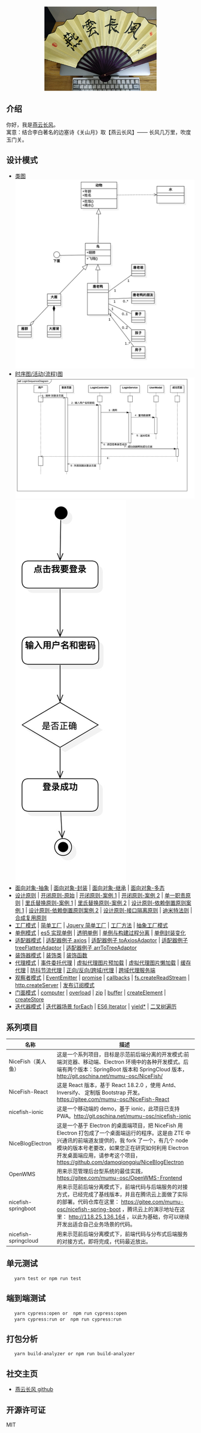<p align="center">
    <img width="300" src="src/assets/img/yanyunchangfeng.png">
</p>

## 介绍

你好，我是[燕云长风](https://yanyunchangfeng.github.io)。  
寓意：结合李白著名的边塞诗《关山月》取【燕云长风】—— 长风几万里，吹度玉门关。

## 设计模式

- [类图](src/app/class1/index.ts) ![类图实例](src/app/class1/ClassDiagram.jpg)
- [时序图/活动(流程)图](src/app/sequence2/index.ts) ![时序图实例](src/app/sequence2/LoginSequenceDiagram.jpg) ![活动图实例](src/app/sequence2/ActivityDiagram.jpg)
- [面向对象-抽象](src/app/pod3/abstract.ts) | [面向对象-封装](src/app/pod3/encapsulation.ts) | [面向对象-继承](src/app/pod3/inherit.ts) | [面向对象-多态](src/app/pod3/polymorphic.ts)
- [设计原则](src/app/pod3/designPrinciple.ts) | [开闭原则-原始](src/app/pod3/openclose.ts) | [开闭原则-案例 1](src/app/pod3/openclose1.ts) | [开闭原则-案例 2](src/app/pod3/openclose2.ts) | [单一职责原则](src/app/pod3/singlePrinciple.ts) | [里氏替换原则-案例 1](src/app/pod3/sub.ts) | [里氏替换原则-案例 2](src/app/pod3/sub1.ts) | [设计原则-依赖倒置原则案例 1](src/app/pod3/dependencyInversion.ts) | [设计原则-依赖倒置原则案例 2](src/app/pod3/dependencyInversion1.ts) | [设计原则-接口隔离原则](src/app/pod3/interfaceSegregation.ts) | [迪米特法则](src/app/pod3/lod.ts) | [合成复用原则](src/app/pod3/11.ts)
- [工厂模式](src/app/factory4/index.ts) | [简单工厂](src/app/factory4/simple.ts) | [Jquery 简单工厂](src/app/factory4/jquery.ts) | [工厂方法](src/app/factory4/method.ts) | [抽象工厂模式](src/app/factory4/abstract.ts)
- [单例模式](src/app/single5/index.ts) | [es5 实现单例](src/app/single5/2.ts) | [透明单例](src/app/single5/3.ts) | [单例与构建过程分离](src/app/single5/4.ts) | [单例封装变化](src/app/single5/5.ts)
- [适配器模式](src/app/adapter6/index.ts) | [适配器例子 axios](src/app/adapter6/axios.ts) | [适配器例子 toAxiosAdaptor](src/app/adapter6/toAxiosAdaptor.ts) | [适配器例子 treeFlattenAdaptor](src/app/adapter6/6.html) | [适配器例子 arrToTreeAdaptor](src/app/adapter6/toTreeAdaptor.ts)
- [装饰器模式](src/app/decorator7/index.ts) | [装饰类](src/app/decorator7/2.ts) | [装饰函数](src/app/decorator7/index.html)
- [代理模式](src/app/proxy8/index.ts) | [事件委托代理](src/app/proxy8/2.html) | [虚拟代理图片预加载](src/app/proxy8/3.html) | [虚拟代理图片懒加载](src/app/proxy8/4.html) | [缓存代理](src/app/proxy8/5.ts) | [防抖节流代理](src/app/proxy8/6.html) | [正向/反向/跨域/代理](src/app/proxy8/7.ts) | [跨域代理服务端](src/app/proxy8/7.9999.ts)
- [观察者模式](src/app/observer9/index.ts) | [EventEmitter](src/app/observer9/EventEmitter.ts) | [promise](src/app/observer9/promise.ts) | [callbacks](src/app/observer9/callbacks.ts) | [fs.createReadStream](src/app/observer9/createReadStream.ts) | [http.createServer](src/app/observer9/http.ts) | [发布订阅模式](src/app/observer9/publish-subscribe.ts)
- [门面模式](src/app/facade10/index.ts) | [computer](src/app/facade10/computer.ts) | [overload](src/app/facade10/overload.ts) | [zip](src/app/facade10/zip.ts) | [buffer](src/app/facade10/buffer.ts) | [createElement](src/app/facade10/createElement.ts) | [createStore](src/app/facade10/createStore.ts)
- [迭代器模式](src/app/iterator11/index.ts) | [迭代器场景 forEach](src/app/iterator11/2.ts) | [ES6 Iterator](src/app/iterator11/3.ts) | [yield\*](src/app/iterator11/4.ts) | [二叉树遍历](src/app/iterator11/5.ts)

## 系列项目

| 名称 | 描述 |
| --- | --- |
| NiceFish（美人鱼） | 这是一个系列项目，目标是示范前后端分离的开发模式:前端浏览器、移动端、Electron 环境中的各种开发模式。后端有两个版本：SpringBoot 版本和 SpringCloud 版本，http://git.oschina.net/mumu-osc/NiceFish/ |
| NiceFish-React | 这是 React 版本，基于 React 18.2.0 ，使用 Antd、Inversify、 定制版 Bootstrap 开发。 https://gitee.com/mumu-osc/NiceFish-React |
| nicefish-ionic | 这是一个移动端的 demo，基于 ionic，此项目已支持 PWA。http://git.oschina.net/mumu-osc/nicefish-ionic |
| NiceBlogElectron | 这是一个基于 Electron 的桌面端项目，把 NiceFish 用 Electron 打包成了一个桌面端运行的程序。这是由 ZTE 中兴通讯的前端道友提供的，我 fork 了一个，有几个 node 模块的版本号老要改，如果您正在研究如何利用 Electron 开发桌面端应用，请参考这个项目，https://github.com/damoqiongqiu/NiceBlogElectron |
| OpenWMS | 用来示范管理后台型系统的最佳实践，https://gitee.com/mumu-osc/OpenWMS-Frontend |
| nicefish-springboot | 用来示范前后端分离模式下，前端代码与后端服务的对接方式，已经完成了基线版本，并且在腾讯云上面做了实际的部署。代码仓库在这里： https://gitee.com/mumu-osc/nicefish-spring-boot ，腾讯云上的演示地址在这里： http://118.25.136.164 ，以此为基础，你可以继续开发出适合自己业务场景的代码。 |
| nicefish-springcloud | 用来示范前后端分离模式下，前端代码与分布式后端服务的对接方式，即将完成，代码最近放出。 |

## 单元测试

```
   yarn test or npm run test
```

## 端到端测试

```
   yarn cypress:open or  npm run cypress:open
   yarn cypress:run or  npm run cypress:run
```

## 打包分析

```
   yarn build-analyzer or npm run build-analyzer
```

## 社交主页

- [燕云长风 github](https://github.com/yanyunchangfeng)

## 开源许可证

MIT
